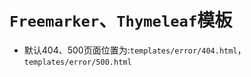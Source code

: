 # `Freemarker`、`Thymeleaf`模板

* 默认404、500页面位置为:`templates/error/404.html`，`templates/error/500.html`
